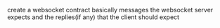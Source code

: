 create a websocket contract basically messages the websocket server expects and the replies(if any) that the client should expect